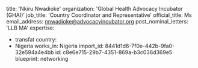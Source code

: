 title: 'Nkiru Nwadioke'
organization: 'Global Health Advocacy Incubator (GHAI)'
job_title: 'Country Coordinator and Representative'
official_title: Ms
email_address: nnwadioke@advocacyincubator.org
post_nominal_letters: 'LLB MA'
expertise:
  - transfat
country:
  - Nigeria
works_in: Nigeria
import_id: 8441d1d6-7f0e-442b-9fa0-32e594a4e4bb
id: c8e6e715-29b7-4351-869a-b3c036d369e5
blueprint: networking
